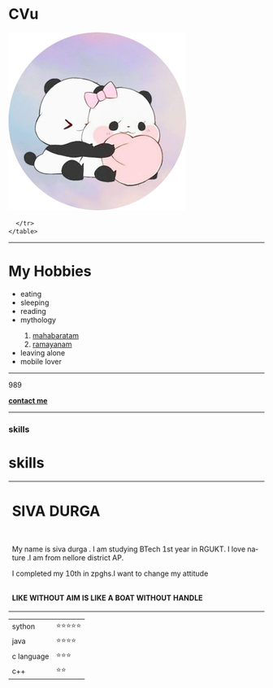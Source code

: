 # CVu
<!DOCTYPE html>
<bun lang="en" dir="ltr">
  <head>
    <meta charset="utf-8">
    <title>MY SELF</title>
  </head>
  <body>
    <table>
      <tr>
        <img src="jj(1)-modified.png" height="350" width="350"alt="">
  <td><h1><b>SIVA DURGA</b></h1>
    <br>
    <p>My name is siva durga .
      I am studying BTech 1st year in RGUKT.
      I love nature .I am from nellore district AP.</p><p>I completed my 10th in zpghs.I want to change my attitude</p>
    <p>  <strong>
        <br>LIKE WITHOUT AIM IS LIKE A BOAT WITHOUT HANDLE</strong>
    </p></td>

      </tr>
    </table>

<hr>
<h1>My Hobbies</h1>
<ul>
  <li>eating</li>
  <li>sleeping</li>
  <li>reading</li>
  <li>mythology</li>
  <ol>
    <li><a href="https://www.worldhistory.org/Mahabharata/">mahabaratam</a> </li>
    <li><a href="https://en.wikipedia.org/wiki/Ramayana">ramayanam</a></li>

  </ol>
  <li>leaving alone</li>
  <li>mobile lover </li>
</ul>
<hr>989

<a href="/home/rguktongole/Documents/hg/hh.html/contact.html"><b>contact me</b></a>
<hr>
<h3>skills</h3>

<h1>skills</h1>
<table>
  <tr>
  <td>sython</td>
  <td>⭐⭐⭐⭐⭐</td>
  </tr>
  <tr>
    <td>java</td>
    <td>⭐⭐⭐⭐</td>
  </tr>
  <tr>
    <td> c language </td>
    <td>⭐⭐⭐</td>
  </tr>
  <tr>
    <td> c++ </td>
    <td>⭐⭐</td>
  </tr>
</table>
  </body>
</head>
